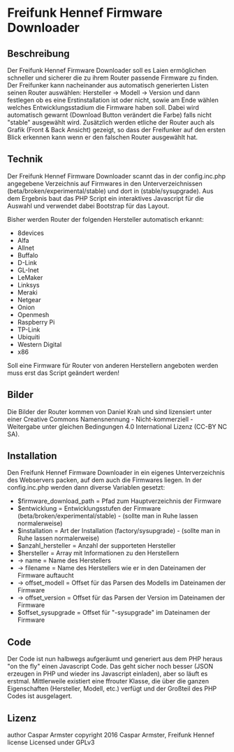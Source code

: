 Freifunk Hennef Firmware Downloader
===================================

Beschreibung
------------

Der Freifunk Hennef Firmware Downloader soll es Laien ermöglichen schneller und sicherer die zu ihrem Router passende Firmware zu finden. Der Freifunker kann nacheinander aus automatisch generierten Listen seinen Router auswählen: Hersteller -> Modell -> Version und dann festlegen ob es eine Erstinstallation ist oder nicht, sowie am Ende wählen welches Entwicklungsstadium die Firmware haben soll. Dabei wird automatisch gewarnt (Download Button verändert die Farbe) falls nicht "stable" ausgewählt wird. Zusätzlich werden etliche der Router auch als Grafik (Front & Back Ansicht) gezeigt, so dass der Freifunker auf den ersten Blick erkennen kann wenn er den falschen Router ausgewählt hat.

Technik
-------

Der Freifunk Hennef Firmware Downloader scannt das in der config.inc.php angegebene Verzeichnis auf Firmwares in den Unterverzeichnissen (beta/broken/experimental/stable) und dort in (stable/sysupgrade). Aus dem Ergebnis baut das PHP Script ein interaktives Javascript für die Auswahl und verwendet dabei Bootstrap für das Layout.

Bisher werden Router der folgenden Hersteller automatisch erkannt:

- 8devices
- Alfa
- Allnet
- Buffalo
- D-Link
- GL-Inet
- LeMaker
- Linksys
- Meraki
- Netgear
- Onion
- Openmesh
- Raspberry Pi
- TP-Link
- Ubiquiti
- Western Digital
- x86

Soll eine Firmware für Router von anderen Herstellern angeboten werden muss erst das Script geändert werden!

Bilder
------

Die Bilder der Router kommen von Daniel Krah und sind lizensiert unter einer Creative Commons Namensnennung - Nicht-kommerziell - Weitergabe unter gleichen Bedingungen 4.0 International Lizenz (CC-BY NC SA).

Installation
------------

Den Freifunk Hennef Firmware Downloader in ein eigenes Unterverzeichnis des Webservers packen, auf dem auch die Firmwares liegen. In der config.inc.php werden dann diverse Variablen gesetzt:

- $firmware_download_path = Pfad zum Hauptverzeichnis der Firmware
- $entwicklung = Entwicklungsstufen der Firmware (beta/broken/experimental/stable) - (sollte man in Ruhe lassen normalerweise)
- $installation = Art der Installation (factory/sysupgrade) - (sollte man in Ruhe lassen normalerweise)
- $anzahl_hersteller = Anzahl der supporteten Hersteller
- $hersteller = Array mit Informationen zu den Herstellern
- -> name = Name des Herstellers
- -> filename = Name des Herstellers wie er in den Dateinamen der Firmware auftaucht
- -> offset_modell = Offset für das Parsen des Modells im Dateinamen der Firmware
- -> offset_version = Offset für das Parsen der Version im Dateinamen der Firmware
- $offset_sysupgrade = Offset für "-sysupgrade" im Dateinamen der Firmware

Code
----

Der Code ist nun halbwegs aufgeräumt und generiert aus dem PHP heraus "on the fly" einen Javascript Code. Das geht sicher noch besser (JSON erzeugen in PHP und wieder ins Javascript einladen), aber so läuft es erstmal. Mittlerweile existiert eine ffrouter Klasse, die über die ganzen Eigenschaften (Hersteller, Modell, etc.) verfügt und der Großteil des PHP Codes ist ausgelagert.

Lizenz
------

author    Caspar Armster
copyright 2016 Caspar Armster, Freifunk Hennef
license   Licensed under GPLv3
